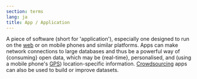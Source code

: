 ```yaml
---
section: terms
lang: ja
title: App / Application
---
```


A piece of software (short for 'application'), especially one designed to run on the [web](/glossary/en/terms/web/) or on mobile phones and similar platforms. Apps can make network connections to large databases and thus be a powerful way of {consuming} open data, which may be {real-time}, personalised, and (using a mobile phone's [GPS](/glossary/en/terms/gps/)) location-specific information. [Crowdsourcing](/glossary/en/terms/crowdsourcing/) apps can also be used to build or improve datasets.